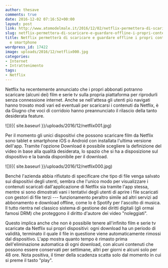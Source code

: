 ```yaml
---
author: thesave
comments: true
date: 2016-12-02 07:16:52+00:00
layout: post
link: http://www.atomodelmale.it/2016/12/02/netflix-permettera-di-scaricare-e-guardare-offline-i-propri-contenuti-su-tablet-e-smartphone/
slug: netflix-permettera-di-scaricare-e-guardare-offline-i-propri-contenuti-su-tablet-e-smartphone
title: Netflix permetterà di scaricare e guardare offline i propri contenuti su tablet
  e smartphone
wordpress_id: 17422
image: uploads/2016/12/netflix000.jpg
categories:
- Internet
- Intrattenimento
tags:
- Netflix
---
```


Netflix ha recentemente annunciato che i propri abbonati potranno scaricare (alcuni dei) film e serie tv sulla propria piattaforma per riprodurli senza connessione internet. Anche se nell'attesa gli utenti più navigati hanno trovato modi vari ed eventuali per scaricarsi i contenuti da Netflix, è da Giugno che voci di corridoio hanno preannunciato il rilascio della tanto desiderata feature.

![]({{ site.baseurl }}/uploads/2016/12/netflix001.jpg)

Per il momento gli unici dispositivi che possono scaricare film da Netflix sono tablet e smartphone iOS o Android con installata l'ultima versione dell'app. Tramite l'opzione Download è possibile scegliere la definizione del video in base alla qualità desiderata, lo spazio che si ha a disposizione sul dispositivo e la banda disponibile per il download.

![]({{ site.baseurl }}/uploads/2016/12/netflix000.jpg)

Benché l'azienda abbia rifiutato di specificare che tipo di file venga salvato sui dispositivi degli utenti, sembra che l'unico modo per visualizzare i contenuti scaricati dall'applicazione di Netflix sia tramite l'app stessa, mentre si sono dimostrati vani i tentativi degli utenti di aprire i file scaricati con gestori di file terzi --- funzionamento peraltro simile ad altri servizi ad abbonamento e download offline, come lo è Spotify per l'ascolto di musica. Il tutto rientra nel classico sistema di gestione dei diritti digitali (gli ormai famosi DRM) che proteggono il diritto d'autore dei video "noleggiati".

Questo implica anche che non è possibile tenere all'infinito film e serie tv scaricate da Netflix sui propri dispositivi: ogni download ha un periodo di validità, terminato il quale il file in questione viene automaticamente rimossi dal dispositivo. L'app mostra quanto tempo è rimasto prima dell'eliminazione automatica di ogni download, con alcuni contenuti che possono essere conservati per settimane, altri per giorni e alcuni solo per 48 ore. Nota positiva, il timer della scadenza scatta solo dal momento in cui si preme il tasto "play".
